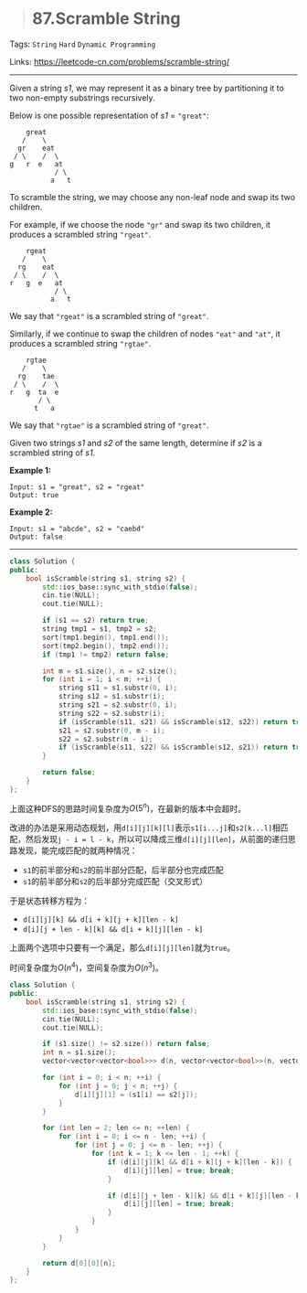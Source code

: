 > # 87.Scramble String

Tags: `String` `Hard` `Dynamic Programming`

Links: <https://leetcode-cn.com/problems/scramble-string/>

-----

Given a string *s1*, we may represent it as a binary tree by partitioning it to two non-empty substrings recursively.

Below is one possible representation of *s1* = `"great"`:

```
 	great
   /    \
  gr    eat
 / \    /  \
g   r  e   at
           / \
          a   t
```

To scramble the string, we may choose any non-leaf node and swap its two children.

For example, if we choose the node `"gr"` and swap its two children, it produces a scrambled string `"rgeat"`.

```
    rgeat
   /    \
  rg    eat
 / \    /  \
r   g  e   at
           / \
          a   t
```

We say that `"rgeat"` is a scrambled string of `"great"`.

Similarly, if we continue to swap the children of nodes `"eat"` and `"at"`, it produces a scrambled string `"rgtae"`.

```
    rgtae
   /    \
  rg    tae
 / \    /  \
r   g  ta  e
       / \
      t   a
```

We say that `"rgtae"` is a scrambled string of `"great"`.

Given two strings *s1* and *s2* of the same length, determine if *s2* is a scrambled string of *s1*.

**Example 1:**

```
Input: s1 = "great", s2 = "rgeat"
Output: true
```

**Example 2:**

```
Input: s1 = "abcde", s2 = "caebd"
Output: false
```

-----

```c++
class Solution {
public:
    bool isScramble(string s1, string s2) {
        std::ios_base::sync_with_stdio(false);
	    cin.tie(NULL);
	    cout.tie(NULL);

        if (s1 == s2) return true;
        string tmp1 = s1, tmp2 = s2;
        sort(tmp1.begin(), tmp1.end());
        sort(tmp2.begin(), tmp2.end());
        if (tmp1 != tmp2) return false;

        int m = s1.size(), n = s2.size();
        for (int i = 1; i < m; ++i) {
            string s11 = s1.substr(0, i);
            string s12 = s1.substr(i);
            string s21 = s2.substr(0, i);
            string s22 = s2.substr(i);
            if (isScramble(s11, s21) && isScramble(s12, s22)) return true;
            s21 = s2.substr(0, m - i);
            s22 = s2.substr(m - i);
            if (isScramble(s11, s22) && isScramble(s12, s21)) return true;
        }

        return false;
    }
};
```

上面这种DFS的思路时间复杂度为$O(5^n)$，在最新的版本中会超时。

改进的办法是采用动态规划，用`d[i][j][k][l]`表示`s1[i...j]`和`s2[k...l]`相匹配，然后发现`j - i = l - k`，所以可以降成三维`d[i][j][len]`，从前面的递归思路发现，能完成匹配的就两种情况：

* `s1`的前半部分和`s2`的前半部分匹配，后半部分也完成匹配
* `s1`的前半部分和`s2`的后半部分完成匹配（交叉形式）

于是状态转移方程为：

* `d[i][j][k] && d[i + k][j + k][len - k]`
* `d[i][j + len - k][k] && d[i + k][j][len - k]`

上面两个选项中只要有一个满足，那么`d[i][j][len]`就为`true`。

时间复杂度为$O(n^4)$，空间复杂度为$O(n^3)$。

```c++
class Solution {
public:
    bool isScramble(string s1, string s2) {
    	std::ios_base::sync_with_stdio(false);
    	cin.tie(NULL);
    	cout.tie(NULL);

    	if (s1.size() != s2.size()) return false;
    	int n = s1.size();
    	vector<vector<vector<bool>>> d(n, vector<vector<bool>>(n, vector<bool>(n + 1)));

    	for (int i = 0; i < n; ++i) {
    		for (int j = 0; j < n; ++j) {
    			d[i][j][1] = (s1[i] == s2[j]);
    		}
    	}

    	for (int len = 2; len <= n; ++len) {
    		for (int i = 0; i <= n - len; ++i) {
    			for (int j = 0; j <= n - len; ++j) {
    				for (int k = 1; k <= len - 1; ++k) {
    					if (d[i][j][k] && d[i + k][j + k][len - k]) {
    						d[i][j][len] = true; break;
    					}

    					if (d[i][j + len - k][k] && d[i + k][j][len - k]) {
    						d[i][j][len] = true; break;
    					}	
    				}
    			}
    		}
    	}

    	return d[0][0][n];
    }
};
```

